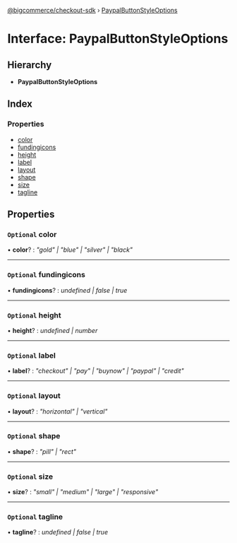 [@bigcommerce/checkout-sdk](../README.md) › [PaypalButtonStyleOptions](paypalbuttonstyleoptions.md)

# Interface: PaypalButtonStyleOptions

## Hierarchy

* **PaypalButtonStyleOptions**

## Index

### Properties

* [color](paypalbuttonstyleoptions.md#optional-color)
* [fundingicons](paypalbuttonstyleoptions.md#optional-fundingicons)
* [height](paypalbuttonstyleoptions.md#optional-height)
* [label](paypalbuttonstyleoptions.md#optional-label)
* [layout](paypalbuttonstyleoptions.md#optional-layout)
* [shape](paypalbuttonstyleoptions.md#optional-shape)
* [size](paypalbuttonstyleoptions.md#optional-size)
* [tagline](paypalbuttonstyleoptions.md#optional-tagline)

## Properties

### `Optional` color

• **color**? : *"gold" | "blue" | "silver" | "black"*

___

### `Optional` fundingicons

• **fundingicons**? : *undefined | false | true*

___

### `Optional` height

• **height**? : *undefined | number*

___

### `Optional` label

• **label**? : *"checkout" | "pay" | "buynow" | "paypal" | "credit"*

___

### `Optional` layout

• **layout**? : *"horizontal" | "vertical"*

___

### `Optional` shape

• **shape**? : *"pill" | "rect"*

___

### `Optional` size

• **size**? : *"small" | "medium" | "large" | "responsive"*

___

### `Optional` tagline

• **tagline**? : *undefined | false | true*
